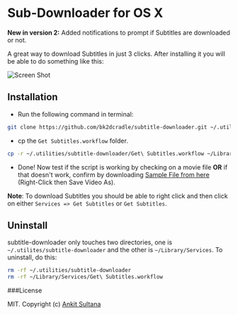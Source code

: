 # Sub-Downloader for OS X

**New in version 2:** Added notifications to prompt if Subtitles are downloaded or not.

A great way to download Subtitles in just 3 clicks. After installing it you will be able to do something like this:

![Screen Shot](https://raw.githubusercontent.com/bk2dcradle/Sub-Downloader/gh-pages/includes/images/SubDownloaderScreenShot.png)

## Installation

* Run the following command in terminal:

```bash
git clone https://github.com/bk2dcradle/subtitle-downloader.git ~/.utilities/subtitles-downloader --branch master --single-branch
```

* cp the `Get Subtitles.workflow` folder.

```bash
cp -r ~/.utilities/subtitle-downloader/Get\ Subtitles.workflow ~/Library/Services/
```

* Done! Now test if the script is working by checking on a movie file **OR** if that doesn't work, confirm by downloading [Sample File from here](http://thesubdb.com/api/samples/dexter.mp4) (Right-Click then Save Video As).


**Note**: To download Subtitles you should be able to right click and then click on either `Services => Get Subtitles` or `Get Subtitles`.

## Uninstall

subtitle-downloader only touches two directories, one is `~/.utilites/subtitle-downloader` and the other is `~/Library/Services`. To uninstall, do this:

```bash
rm -rf ~/.utilities/subtitle-downloader
rm -rf ~/Library/Services/Get\ Subtitles.workflow
```

###License

MIT. Copyright (c) [Ankit Sultana](http://twitter.com/AnkitSultana)

